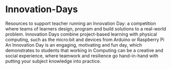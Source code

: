 # Innovation-Days
Resources to support teacher running an Innovation Day: a competition where teams of learners design, program and build solutions to a real-world problem. Innovation Days combine project-based learning with physical computing, such as the micro:bit and devices from Arduino or Raspberry Pi
An Innovation Day is an engaging, motivating and fun day, which demonstrates to students that working in Computing can be a creative and social experience, where teamwork and resilience go hand-in-hand with putting your subject knowledge into practice.
